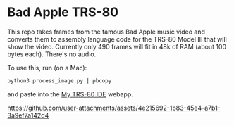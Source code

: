 # Bad Apple TRS-80

This repo takes frames from the famous Bad Apple music video
and converts them to assembly language code for the TRS-80
Model III that will show the video. Currently only 490 frames
will fit in 48k of RAM (about 100 bytes each). There's no audio.

To use this, run (on a Mac):

```sh
python3 process_image.py | pbcopy
```

and paste into the [My TRS-80 IDE](https://www.my-trs-80.com/ide/)
webapp.

https://github.com/user-attachments/assets/4e215692-1b83-45e4-a7b1-3a9ef7a142d4
